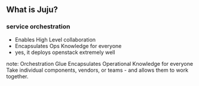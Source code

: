 ##  What is Juju?

### service orchestration <!-- .element: class="fragment" data-fragment-index="1" -->

- Enables High Level collaboration <!-- .element: class="fragment" data-fragment-index="2" -->
- Encapsulates Ops Knowledge for everyone <!-- .element: class="fragment" data-fragment-index="3" -->
- yes, it deploys openstack extremely well <!-- .element: class="fragment" data-fragment-index="4" -->


note:
    Orchestration Glue
    Encapsulates Operational Knowledge for everyone
    Take individual components, vendors, or teams -  and allows them to work together.
